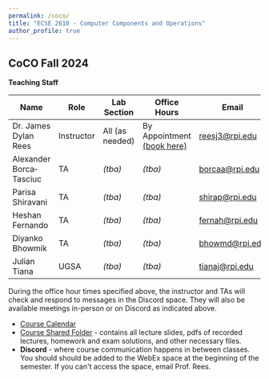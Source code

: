 ```yaml
---
permalink: /coco/
title: "ECSE 2610 - Computer Components and Operations"
author_profile: true
---
```


## CoCO Fall 2024

**Teaching Staff**

| Name  | Role | Lab Section | Office Hours | Email | Discord Name |
| ------------- | ------------- | ------------- | ------------- | ------------- | ------------- |
| Dr. James Dylan Rees | Instructor  | All (as needed)  | By Appointment [(book here)](https://calendly.com/reesj3/coco-office-hours) | reesj3@rpi.edu  | j.dylanrees |
| Alexander Borca‐Tasciuc  | TA  | *(tba)*  | *(tba)* | borcaa@rpi.edu  | *(tba)* |
| Parisa Shiravani | TA  | *(tba)*  | *(tba)* | shirap@rpi.edu  | *(tba)* |
| Heshan Fernando | TA  | *(tba)*  | *(tba)* | fernah@rpi.edu  | *(tba)* |
| Diyanko Bhowmik | TA  | *(tba)*  | *(tba)* | bhowmd@rpi.edu  | *(tba)* |
| Julian Tiana | UGSA  | *(tba)*  | *(tba)* | tianaj@rpi.edu | *(tba)* |

During the office hour times specified above, the instructor and TAs will check and respond to messages in the Discord space.  They will also be available meetings in-person or on Discord as indicated above.

* [Course Calendar](https://docs.google.com/spreadsheets/d/1ZMBrMZQafYQkDq-hXXXMoT3DYaLaOsYWDn9MzZFm504/edit?usp=sharing)
* [Course Shared Folder](https://u.pcloud.link/publink/show?code=kZvtBO0ZLH4q6HXwWdktRzuunSGw6XPYlf57) - contains all lecture slides, pdfs of recorded lectures, homework and exam solutions, and other necessary files.
* **Discord** - where course communication happens in between classes.  You should should be added to the WebEx space at the beginning of the semester.  If you can't access the space, email Prof. Rees.
